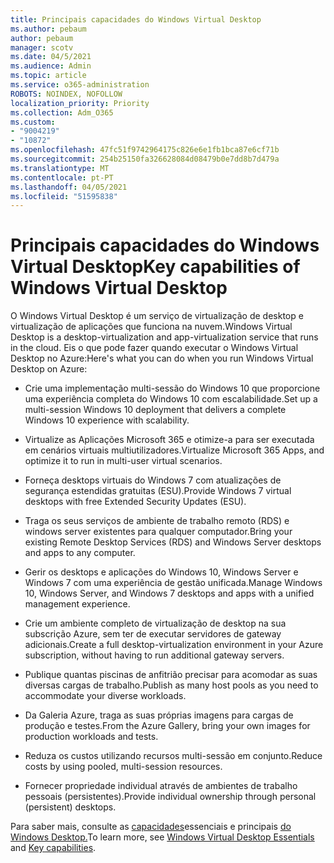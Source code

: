 ```yaml
---
title: Principais capacidades do Windows Virtual Desktop
ms.author: pebaum
author: pebaum
manager: scotv
ms.date: 04/5/2021
ms.audience: Admin
ms.topic: article
ms.service: o365-administration
ROBOTS: NOINDEX, NOFOLLOW
localization_priority: Priority
ms.collection: Adm_O365
ms.custom:
- "9004219"
- "10872"
ms.openlocfilehash: 47fc51f9742964175c826e6e1fb1bca87e6cf71b
ms.sourcegitcommit: 254b25150fa326628084d08479b0e7dd8b7d479a
ms.translationtype: MT
ms.contentlocale: pt-PT
ms.lasthandoff: 04/05/2021
ms.locfileid: "51595838"
---
```

# <a name="key-capabilities-of-windows-virtual-desktop"></a><span data-ttu-id="7f898-102">Principais capacidades do Windows Virtual Desktop</span><span class="sxs-lookup"><span data-stu-id="7f898-102">Key capabilities of Windows Virtual Desktop</span></span>


<span data-ttu-id="7f898-103">O Windows Virtual Desktop é um serviço de virtualização de desktop e virtualização de aplicações que funciona na nuvem.</span><span class="sxs-lookup"><span data-stu-id="7f898-103">Windows Virtual Desktop is a desktop-virtualization and app-virtualization service that runs in the cloud.</span></span> <span data-ttu-id="7f898-104">Eis o que pode fazer quando executar o Windows Virtual Desktop no Azure:</span><span class="sxs-lookup"><span data-stu-id="7f898-104">Here's what you can do when you run Windows Virtual Desktop on Azure:</span></span>

- <span data-ttu-id="7f898-105">Crie uma implementação multi-sessão do Windows 10 que proporcione uma experiência completa do Windows 10 com escalabilidade.</span><span class="sxs-lookup"><span data-stu-id="7f898-105">Set up a multi-session Windows 10 deployment that delivers a complete Windows 10 experience with scalability.</span></span>

- <span data-ttu-id="7f898-106">Virtualize as Aplicações Microsoft 365 e otimize-a para ser executada em cenários virtuais multiutilizadores.</span><span class="sxs-lookup"><span data-stu-id="7f898-106">Virtualize Microsoft 365 Apps, and optimize it to run in multi-user virtual scenarios.</span></span>

- <span data-ttu-id="7f898-107">Forneça desktops virtuais do Windows 7 com atualizações de segurança estendidas gratuitas (ESU).</span><span class="sxs-lookup"><span data-stu-id="7f898-107">Provide Windows 7 virtual desktops with free Extended Security Updates (ESU).</span></span>

- <span data-ttu-id="7f898-108">Traga os seus serviços de ambiente de trabalho remoto (RDS) e windows server existentes para qualquer computador.</span><span class="sxs-lookup"><span data-stu-id="7f898-108">Bring your existing Remote Desktop Services (RDS) and Windows Server desktops and apps to any computer.</span></span>

- <span data-ttu-id="7f898-109">Gerir os desktops e aplicações do Windows 10, Windows Server e Windows 7 com uma experiência de gestão unificada.</span><span class="sxs-lookup"><span data-stu-id="7f898-109">Manage Windows 10, Windows Server, and Windows 7 desktops and apps with a unified management experience.</span></span> 

- <span data-ttu-id="7f898-110">Crie um ambiente completo de virtualização de desktop na sua subscrição Azure, sem ter de executar servidores de gateway adicionais.</span><span class="sxs-lookup"><span data-stu-id="7f898-110">Create a full desktop-virtualization environment in your Azure subscription, without having to run additional gateway servers.</span></span>

- <span data-ttu-id="7f898-111">Publique quantas piscinas de anfitrião precisar para acomodar as suas diversas cargas de trabalho.</span><span class="sxs-lookup"><span data-stu-id="7f898-111">Publish as many host pools as you need to accommodate your diverse workloads.</span></span>

- <span data-ttu-id="7f898-112">Da Galeria Azure, traga as suas próprias imagens para cargas de produção e testes.</span><span class="sxs-lookup"><span data-stu-id="7f898-112">From the Azure Gallery, bring your own images for production workloads and tests.</span></span> 

- <span data-ttu-id="7f898-113">Reduza os custos utilizando recursos multi-sessão em conjunto.</span><span class="sxs-lookup"><span data-stu-id="7f898-113">Reduce costs by using pooled, multi-session resources.</span></span> 

- <span data-ttu-id="7f898-114">Fornecer propriedade individual através de ambientes de trabalho pessoais (persistentes).</span><span class="sxs-lookup"><span data-stu-id="7f898-114">Provide individual ownership through personal (persistent) desktops.</span></span>

<span data-ttu-id="7f898-115">Para saber mais, consulte as [capacidades](https://docs.microsoft.com/azure/virtual-desktop/overview#key-capabilities)essenciais e principais [do Windows Desktop.](https://go.microsoft.com/fwlink/?linkid=2127033)</span><span class="sxs-lookup"><span data-stu-id="7f898-115">To learn more, see [Windows Virtual Desktop Essentials](https://go.microsoft.com/fwlink/?linkid=2127033) and [Key capabilities](https://docs.microsoft.com/azure/virtual-desktop/overview#key-capabilities).</span></span>